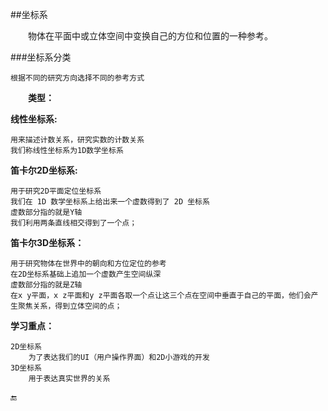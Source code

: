 ##坐标系

&emsp;&emsp;物体在平面中或立体空间中变换自己的方位和位置的一种参考。

###坐标系分类

    根据不同的研究方向选择不同的参考方式

&emsp;&emsp;**类型：**

**线性坐标系:**

    用来描述计数关系，研究实数的计数关系
    我们称线性坐标系为1D数学坐标系

**笛卡尔2D坐标系:**

    用于研究2D平面定位坐标系
    我们在 1D 数学坐标系上给出来一个虚数得到了 2D 坐标系
    虚数部分指的就是Y轴
    我们利用两条直线相交得到了一个点；

**笛卡尔3D坐标系：**

    用于研究物体在世界中的朝向和方位定位的参考
    在2D坐标系基础上追加一个虚数产生空间纵深
    虚数部分指的就是Z轴
    在x y平面，x z平面和y z平面各取一个点让这三个点在空间中垂直于自己的平面，他们会产生聚焦关系，得到立体空间的点；

**学习重点：**

    2D坐标系
        为了表达我们的UI（用户操作界面）和2D小游戏的开发
    3D坐标系
        用于表达真实世界的关系


🔚
